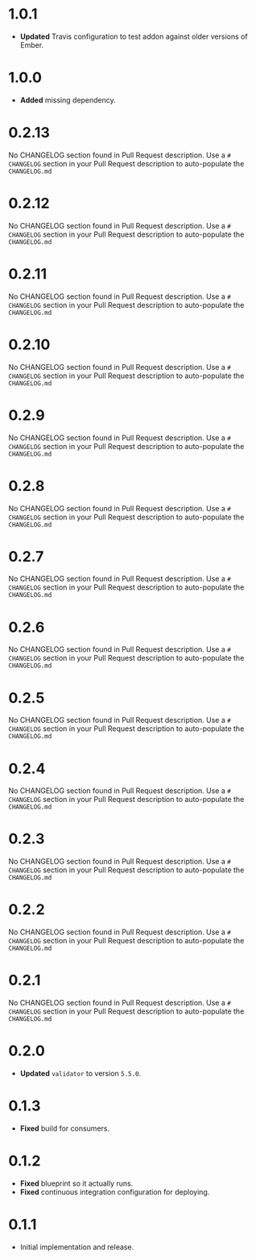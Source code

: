 # 1.0.1

* **Updated** Travis configuration to test addon against older versions of Ember.

# 1.0.0

* **Added** missing dependency.

# 0.2.13

No CHANGELOG section found in Pull Request description.
Use a `# CHANGELOG` section in your Pull Request description to auto-populate the `CHANGELOG.md`

# 0.2.12

No CHANGELOG section found in Pull Request description.
Use a `# CHANGELOG` section in your Pull Request description to auto-populate the `CHANGELOG.md`

# 0.2.11

No CHANGELOG section found in Pull Request description.
Use a `# CHANGELOG` section in your Pull Request description to auto-populate the `CHANGELOG.md`

# 0.2.10

No CHANGELOG section found in Pull Request description.
Use a `# CHANGELOG` section in your Pull Request description to auto-populate the `CHANGELOG.md`

# 0.2.9

No CHANGELOG section found in Pull Request description.
Use a `# CHANGELOG` section in your Pull Request description to auto-populate the `CHANGELOG.md`

# 0.2.8

No CHANGELOG section found in Pull Request description.
Use a `# CHANGELOG` section in your Pull Request description to auto-populate the `CHANGELOG.md`

# 0.2.7

No CHANGELOG section found in Pull Request description.
Use a `# CHANGELOG` section in your Pull Request description to auto-populate the `CHANGELOG.md`

# 0.2.6

No CHANGELOG section found in Pull Request description.
Use a `# CHANGELOG` section in your Pull Request description to auto-populate the `CHANGELOG.md`

# 0.2.5

No CHANGELOG section found in Pull Request description.
Use a `# CHANGELOG` section in your Pull Request description to auto-populate the `CHANGELOG.md`

# 0.2.4

No CHANGELOG section found in Pull Request description.
Use a `# CHANGELOG` section in your Pull Request description to auto-populate the `CHANGELOG.md`

# 0.2.3

No CHANGELOG section found in Pull Request description.
Use a `# CHANGELOG` section in your Pull Request description to auto-populate the `CHANGELOG.md`

# 0.2.2

No CHANGELOG section found in Pull Request description.
Use a `# CHANGELOG` section in your Pull Request description to auto-populate the `CHANGELOG.md`

# 0.2.1

No CHANGELOG section found in Pull Request description.
Use a `# CHANGELOG` section in your Pull Request description to auto-populate the `CHANGELOG.md`

# 0.2.0

* **Updated** `validator` to version `5.5.0`.

# 0.1.3

* **Fixed** build for consumers.

# 0.1.2

* **Fixed** blueprint so it actually runs.
* **Fixed** continuous integration configuration for deploying.

# 0.1.1

* Initial implementation and release.
